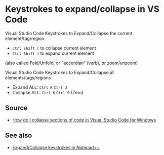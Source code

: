 # Keystrokes to expand/collapse in VS Code

Visual Studio Code Keystrokes to Expand/Collapse the current element/tag/region

* `Ctrl Shift [` to collapse current element
* `Ctrl Shift ]` to expand current element

(also called Fold/Unfold, or "accordian" (verb), or zoom/unzoom)

Visual Studio Code Keystrokes to Expand/Collapse all elements/tags/regions

 * Expand ALL: `Ctrl K` `Ctrl J`
 * Collapse ALL: `Ctrl K` `Ctrl 0` (Zero)
 
## Source

* [How do I collapse sections of code in Visual Studio Code for Windows](https://stackoverflow.com/a/30077543/49)


## See also

* [Expand/Collapse keystrokes in Notepad++](../notepad++/expand_collapse.md)